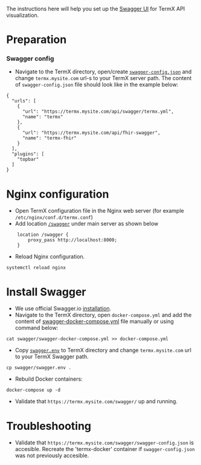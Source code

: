 The instructions here will help you set up the [Swagger UI](https://swagger.io) for TermX API visualization.

# Preparation
### Swagger config
- Navigate to the TermX directory, open/create [`swagger-config.json`](swagger-config.json) and change `termx.mysite.com` url-s to your TermX server path. The content of `swagger-config.json` file should look like in the example below:

```
{
  "urls": [
    {
      "url": "https://termx.mysite.com/api/swagger/termx.yml",
      "name": "termx"
    },
    {
      "url": "https://termx.mysite.com/api/fhir-swagger",
      "name": "termx-fhir"
    }
  ],
  "plugins": [
    "topbar"
  ]
}
```

# Nginx configuration
- Open TermX configuration file in the Nginx web server (for example `/etc/nginx/conf.d/termx.conf`)
- Add location [`/swagger`](swagger.http.conf) under main server as shown below

```
    location /swagger {
        proxy_pass http://localhost:8000;
    }
```

- Reload Nginx configuration.

```
systemctl reload nginx
```


# Install Swagger

- We use official Swagger.io [installation](https://swagger.io/docs/open-source-tools/swagger-ui/usage/installation/).
- Navigate to the TermX directory, open `docker-compose.yml` and add the content of [swagger-docker-compose.yml](swagger-docker-compose.yml) file manually or using command below:

```
cat swagger/swagger-docker-compose.yml >> docker-compose.yml
```

- Copy [`swagger.env`](swagger.env) to TermX directory and change `termx.mysite.com` url to your TermX Swagger path.
```
cp swagger/swagger.env .
```

-  Rebuild Docker containers:

```
docker-compose up -d
```

- Validate that `https://termx.mysite.com/swagger/` up and running.


# Troubleshooting
- Validate that `https://termx.mysite.com/swagger/swagger-config.json` is accesible. Recreate the 'termx-docker' container if `swagger-config.json` was not previously accesible.
